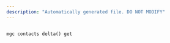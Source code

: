 ```yaml
---
description: "Automatically generated file. DO NOT MODIFY"
---
```


```cli

mgc contacts delta() get

```